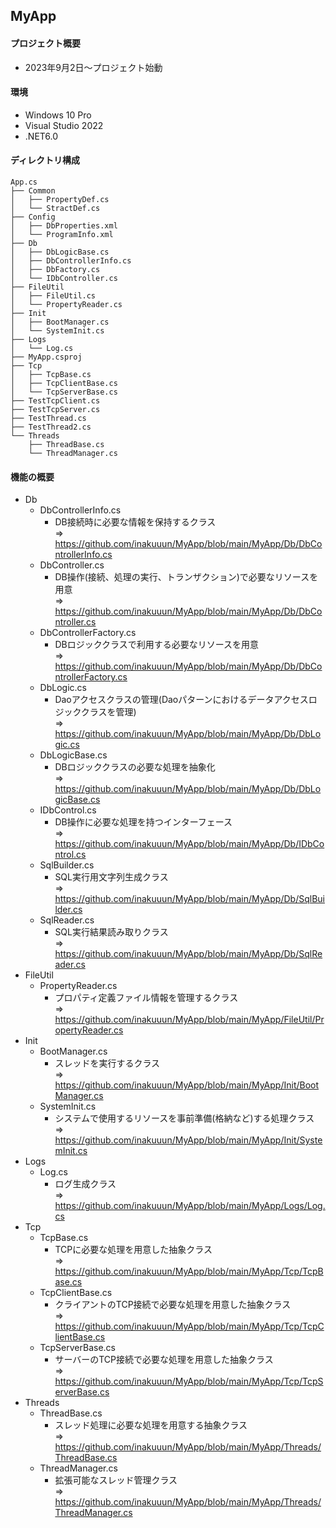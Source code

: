 ## MyApp
#### プロジェクト概要
- 2023年9月2日～プロジェクト始動

#### 環境
- Windows 10 Pro
- Visual Studio 2022
- .NET6.0
#### ディレクトリ構成
```
App.cs
├── Common
│   ├── PropertyDef.cs
│   └── StractDef.cs
├── Config
│   ├── DbProperties.xml
│   └── ProgramInfo.xml
├── Db
│   ├── DbLogicBase.cs
│   ├── DbControllerInfo.cs
│   ├── DbFactory.cs
│   └── IDbController.cs
├── FileUtil
│   ├── FileUtil.cs
│   └── PropertyReader.cs
├── Init
│   ├── BootManager.cs
│   └── SystemInit.cs
├── Logs
│   └── Log.cs
├── MyApp.csproj
├── Tcp
│   ├── TcpBase.cs
│   ├── TcpClientBase.cs
│   └── TcpServerBase.cs
├── TestTcpClient.cs
├── TestTcpServer.cs
├── TestThread.cs
├── TestThread2.cs
└── Threads
    ├── ThreadBase.cs
    └── ThreadManager.cs
```

#### 機能の概要
- Db
    - DbControllerInfo.cs
      - DB接続時に必要な情報を保持するクラス  
        => https://github.com/inakuuun/MyApp/blob/main/MyApp/Db/DbControllerInfo.cs
    - DbController.cs
      - DB操作(接続、処理の実行、トランザクション)で必要なリソースを用意  
        => https://github.com/inakuuun/MyApp/blob/main/MyApp/Db/DbController.cs
    - DbControllerFactory.cs
      - DBロジッククラスで利用する必要なリソースを用意  
        => https://github.com/inakuuun/MyApp/blob/main/MyApp/Db/DbControllerFactory.cs
    - DbLogic.cs
      - Daoアクセスクラスの管理(Daoパターンにおけるデータアクセスロジッククラスを管理)  
        => https://github.com/inakuuun/MyApp/blob/main/MyApp/Db/DbLogic.cs
    - DbLogicBase.cs
      - DBロジッククラスの必要な処理を抽象化  
        => https://github.com/inakuuun/MyApp/blob/main/MyApp/Db/DbLogicBase.cs
    - IDbControl.cs
      - DB操作に必要な処理を持つインターフェース  
        => https://github.com/inakuuun/MyApp/blob/main/MyApp/Db/IDbControl.cs
    - SqlBuilder.cs
      - SQL実行用文字列生成クラス  
        => https://github.com/inakuuun/MyApp/blob/main/MyApp/Db/SqlBuilder.cs
    - SqlReader.cs
      - SQL実行結果読み取りクラス  
        => https://github.com/inakuuun/MyApp/blob/main/MyApp/Db/SqlReader.cs
- FileUtil
    - PropertyReader.cs
      - プロパティ定義ファイル情報を管理するクラス  
        => https://github.com/inakuuun/MyApp/blob/main/MyApp/FileUtil/PropertyReader.cs
- Init
    - BootManager.cs
      - スレッドを実行するクラス  
        => https://github.com/inakuuun/MyApp/blob/main/MyApp/Init/BootManager.cs
    - SystemInit.cs
      - システムで使用するリソースを事前準備(格納など)する処理クラス  
        => https://github.com/inakuuun/MyApp/blob/main/MyApp/Init/SystemInit.cs
- Logs
    - Log.cs
      - ログ生成クラス  
        => https://github.com/inakuuun/MyApp/blob/main/MyApp/Logs/Log.cs
- Tcp
    - TcpBase.cs
      - TCPに必要な処理を用意した抽象クラス  
        => https://github.com/inakuuun/MyApp/blob/main/MyApp/Tcp/TcpBase.cs
    - TcpClientBase.cs
      - クライアントのTCP接続で必要な処理を用意した抽象クラス  
        => https://github.com/inakuuun/MyApp/blob/main/MyApp/Tcp/TcpClientBase.cs
    - TcpServerBase.cs
      - サーバーのTCP接続で必要な処理を用意した抽象クラス  
        => https://github.com/inakuuun/MyApp/blob/main/MyApp/Tcp/TcpServerBase.cs
- Threads
    - ThreadBase.cs
      - スレッド処理に必要な処理を用意する抽象クラス  
        => https://github.com/inakuuun/MyApp/blob/main/MyApp/Threads/ThreadBase.cs
    - ThreadManager.cs
      - 拡張可能なスレッド管理クラス  
        => https://github.com/inakuuun/MyApp/blob/main/MyApp/Threads/ThreadManager.cs



